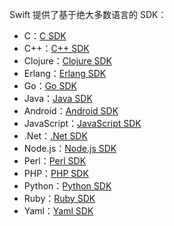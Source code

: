 Swift 提供了基于绝大多数语言的 SDK：

* C：[C SDK](https://wiki.openstack.org/wiki/SDKs#C)
* C++：[C++ SDK](https://wiki.openstack.org/wiki/SDKs#C.2B.2B)
* Clojure：[Clojure SDK](https://wiki.openstack.org/wiki/SDKs#Clojure)
* Erlang：[Erlang SDK](https://wiki.openstack.org/wiki/SDKs#Erlang)
* Go：[Go SDK](https://wiki.openstack.org/wiki/SDKs#Go)
* Java：[Java SDK](https://wiki.openstack.org/wiki/SDKs#Java)
* Android：[Android SDK](https://wiki.openstack.org/wiki/SDKs#Android)
* JavaScript：[JavaScript SDK](https://wiki.openstack.org/wiki/SDKs#JavaScript)
* .Net：[.Net SDK](https://wiki.openstack.org/wiki/SDKs#.NET)
* Node.js：[Node.js SDK](https://wiki.openstack.org/wiki/SDKs#Node.js)
* Perl：[Perl SDK](https://wiki.openstack.org/wiki/SDKs#Perl)
* PHP：[PHP SDK](https://wiki.openstack.org/wiki/SDKs#PHP)
* Python：[Python SDK](https://wiki.openstack.org/wiki/SDKs#Python)
* Ruby：[Ruby SDK](https://wiki.openstack.org/wiki/SDKs#Ruby)
* Yaml：[Yaml SDK](https://wiki.openstack.org/wiki/SDKs#Yaml)



